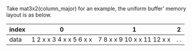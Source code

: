 Take mat3x2(column_major) for an example, the uniform buffer’ memory layout is as below.

| index | 0                       | 1                          | 2 |
| ----  | -----                   | -----                      | --- |
| data | 1 2 x x 3 4 x x 5 6 x x | 7 8 x x 9 10 x x 11 12 x x | . . |

